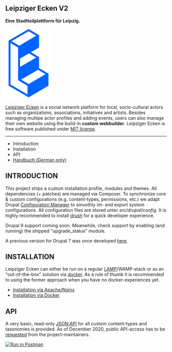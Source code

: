 ## Leipziger Ecken V2

**Eine Stadtteilplattform für Leipzig.**

![Logo Leipziger Ecken](logo.png)

[Leipziger Ecken](https://leipziger-ecken.de) is a social network platform for local, socio-cultural actors such as organizations, associations, initiatives and artists. Besides managing multipe actor profiles and adding events, users can also manage their own website using the build-in **custom webbuilder**. Leipziger Ecken is free software published under [MIT license](https://github.com/Leipziger-Ecken/drupal/blob/master/LICENSE).

---------------------

 * Introduction
 * Installation
 * API
 * [Handbuch (German only)](docu/Handbuch.md)

INTRODUCTION
---------------------

This project ships a custom installation profile, modules and themes. All dependencies (+ patches) are managed via Composer. To synchronize core & custom configurations (e.g. content-types, permissions, etc.) we adapt Drupal [Configuration Manager](https://www.drupal.org/docs/configuration-management/managing-your-sites-configuration) to smoothly im- and export system configurations. All configuration files are stored unter *src/drupal/config*. It is highly recommended to install [drush](https://docs.drush.org/en/8.x/install/) for a quick developer experience.

Drupal 9 support coming soon. Meanwhile, check support by enabling (and running) the shipped "upgrade_status" module.

A previous version for Drupal 7 was once developed [here](https://github.com/JuliAne/easteasteast).

INSTALLATION
---------------------

Leipziger Ecken can either be run on a regular [LAMP](https://www.digitalocean.com/community/tutorials/how-to-install-linux-apache-mysql-php-lamp-stack-ubuntu-18-04)/WAMP-stack or as an "out-of-the-box" solution via [docker](https://www.docker.com/). As a rule of thumb it is recommended to using the former approach when you have no docker-experiences yet.

* [Installation via Apache/Nginx](docu/Installation_apache.md)
* [Installation via Docker](docu/Installation_docker.md)

API
---------------------

A very basic, read-only [JSON:API](https://jsonapi.org/) for all custom content-types and taxonomies is provided. As of December 2020, public API-access has to be [requested](https://leipziger-ecken.de/kontakt) from the project-maintainers.

[![Run in Postman](https://run.pstmn.io/button.svg)](https://documenter.getpostman.com/view/10395067/SzmY92H6)

